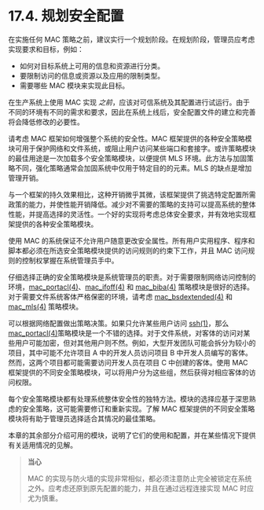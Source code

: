 # 17.4. 规划安全配置

在实施任何 MAC 策略之前，建议实行一个规划阶段。在规划阶段，管理员应考虑实现要求和目标，例如：

* 如何对目标系统上可用的信息和资源进行分类。
* 要限制访问的信息或资源以及应用的限制类型。
* 需要哪些 MAC 模块来实现此目标。

在生产系统上使用 MAC 实现 _之前_，应该对可信系统及其配置进行试运行。由于不同的环境有不同的需求和要求，因此在系统上线后，安全配置文件的建立和完善将会降低修改的必要性。

请考虑 MAC 框架如何增强整个系统的安全性。MAC 框架提供的各种安全策略模块可用于保护网络和文件系统，或阻止用户访问某些端口和套接字。或许策略模块的最佳用途是一次加载多个安全策略模块，以便提供 MLS 环境。此方法与加固策略不同，强化策略通常会加固系统中仅用于特定目的的元素。MLS 的缺点是增加管理开销。

与一个框架的持久效果相比，这种开销微乎其微，该框架提供了挑选特定配置所需政策的能力，并使性能开销降低。减少对不需要的策略的支持可以提高系统的整体性能，并提高选择的灵活性。一个好的实现将考虑总体安全要求，并有效地实现框架提供的各种安全策略模块。

使用 MAC 的系统保证不允许用户随意更改安全属性。所有用户实用程序、程序和脚本都必须在所选安全策略模块提供的访问规则的约束下工作，并且 MAC 访问规则的控制权掌握在系统管理员手中。

仔细选择正确的安全策略模块是系统管理员的职责。对于需要限制网络访问控制的环境，[mac\_portacl(4)](https://www.freebsd.org/cgi/man.cgi?query=mac\_portacl\&sektion=4\&format=html)、[mac\_ifoff(4)](https://www.freebsd.org/cgi/man.cgi?query=mac\_ifoff\&sektion=4\&format=html) 和 [mac\_biba(4)](https://www.freebsd.org/cgi/man.cgi?query=mac\_biba\&sektion=4\&format=html) 策略模块是很好的选择。对于需要文件系统客体严格保密的环境，请考虑 [mac\_bsdextended(4)](https://www.freebsd.org/cgi/man.cgi?query=mac\_bsdextended\&sektion=4\&format=html) 和 [mac\_mls(4)](https://www.freebsd.org/cgi/man.cgi?query=mac\_mls\&sektion=4\&format=html) 策略模块。

可以根据网络配置做出策略决策。如果只允许某些用户访问 [ssh(1)](https://www.freebsd.org/cgi/man.cgi?query=ssh\&sektion=1\&format=html)，那么 [mac\_portacl(4)](https://www.freebsd.org/cgi/man.cgi?query=mac\_portacl\&sektion=4\&format=html)策略模块是一个不错的选择。对于文件系统，对客体的访问对某些用户可能加密，但对其他用户则不然。例如，大型开发团队可能会拆分为较小的项目，其中可能不允许项目 A 中的开发人员访问项目 B 中开发人员编写的客体。然而，这两个项目都可能需要访问开发人员在项目 C 中创建的客体。使用 MAC 框架提供的不同安全策略模块，可以将用户分为这些组，然后获得对相应客体的访问权限。

每个安全策略模块都有处理系统整体安全性的独特方法。模块的选择应基于深思熟虑的安全策略，这可能需要修订和重新实现。了解 MAC 框架提供的不同安全策略模块将有助于管理员选择适合其情况的最佳策略。

本章的其余部分介绍可用的模块，说明了它们的使用和配置，并在某些情况下提供有关适用情况的见解。

>**当心**
>
>MAC 的实现与防火墙的实现非常相似，都必须注意防止完全被锁定在系统之外。应考虑还原到原先配置的能力，并且在通过远程连接实现 MAC 时应尤为慎重。
